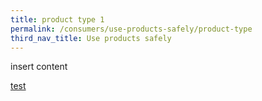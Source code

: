 ```yaml
---
title: product type 1
permalink: /consumers/use-products-safely/product-type
third_nav_title: Use products safely
---
```


insert content

[test](/consumers/use-products-safely/test)
